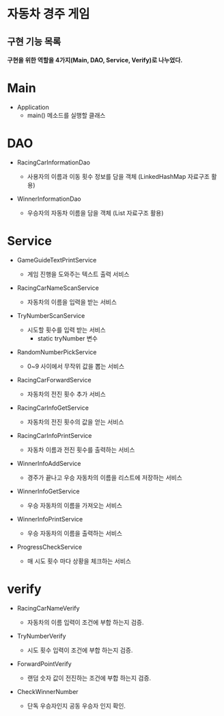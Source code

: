 # 자동차 경주 게임

## 구현 기능 목록

#### 구현을 위한 역할을 4가지(Main, DAO, Service, Verify)로 나누었다. 

# Main
+ Application
  + main() 메소드를 실행할 클래스



# DAO
+ RacingCarInformationDao
  + 사용자의 이름과 이동 횟수 정보를 담을 객체 (LinkedHashMap 자료구조 활용)
  

+ WinnerInformationDao
  + 우승자의 자동차 이름을 담을 객체 (List 자료구조 활용)

# Service
+ GameGuideTextPrintService
    + 게임 진행을 도와주는 텍스트 출력 서비스


+ RacingCarNameScanService
  + 자동차의 이름을 입력을 받는 서비스


+ TryNumberScanService
    + 시도할 횟수를 입력 받는 서비스
        + static tryNumber 변수


+ RandomNumberPickService
    + 0~9 사이에서 무작위 값을 뽑는 서비스


+ RacingCarForwardService
  + 자동차의 전진 횟수 추가 서비스


+ RacingCarInfoGetService
    + 자동차의 전진 횟수의 값을 얻는 서비스
    

+ RacingCarInfoPrintService
  + 자동차 이름과 전진 횟수를 출력하는 서비스


+ WinnerInfoAddService
  + 경주가 끝나고 우승 자동차의 이름을 리스트에 저장하는 서비스


+ WinnerInfoGetService
  + 우승 자동차의 이름을 가져오는 서비스


+ WinnerInfoPrintService
  + 우승 자동차의 이름을 출력하는 서비스


+ ProgressCheckService
  + 매 시도 횟수 마다 상황을 체크하는 서비스





# verify
+ RacingCarNameVerify
  + 자동차의 이름 입력이 조건에 부합 하는지 검증.


+ TryNumberVerify
  + 시도 횟수 입력이 조건에 부합 하는지 검증.


+ ForwardPointVerify
  + 랜덤 숫자 값이 전진하는 조건에 부합 하는지 검증.


+ CheckWinnerNumber
  + 단독 우승자인지 공동 우승자 인지 확인.

